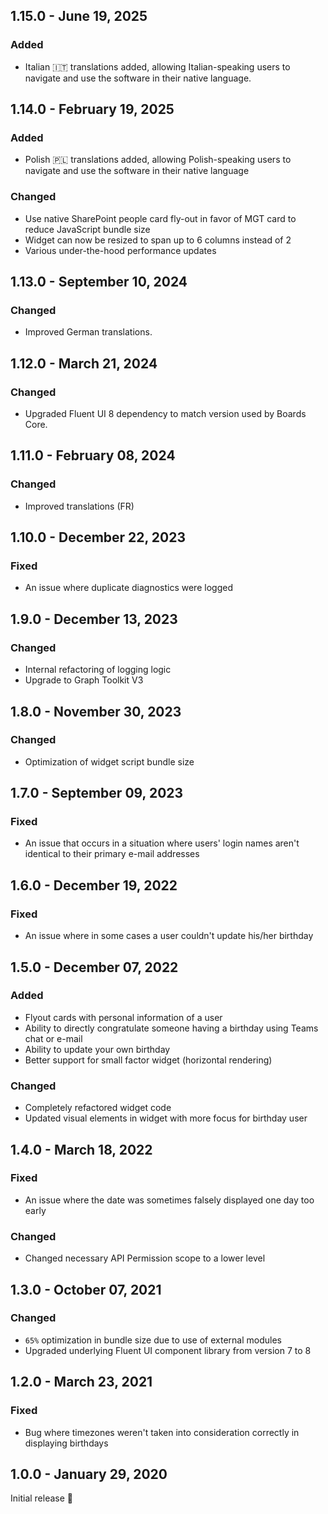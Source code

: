 ## 1.15.0 - June 19, 2025

### Added
- Italian 🇮🇹 translations added, allowing Italian-speaking users to navigate and use the software in their native language.

## 1.14.0 - February 19, 2025

### Added
- Polish 🇵🇱 translations added, allowing Polish-speaking users to navigate and use the software in their native language

### Changed
- Use native SharePoint people card fly-out in favor of MGT card to reduce JavaScript bundle size
- Widget can now be resized to span up to 6 columns instead of 2
- Various under-the-hood performance updates 

## 1.13.0 - September 10, 2024

### Changed
- Improved German translations.

## 1.12.0 - March 21, 2024

### Changed
- Upgraded Fluent UI 8 dependency to match version used by Boards Core.

## 1.11.0 - February 08, 2024

### Changed
- Improved translations (FR)

## 1.10.0 - December 22, 2023

### Fixed
- An issue where duplicate diagnostics were logged

## 1.9.0 - December 13, 2023

### Changed
- Internal refactoring of logging logic
- Upgrade to Graph Toolkit V3

## 1.8.0 - November 30, 2023

### Changed
- Optimization of widget script bundle size

## 1.7.0 - September 09, 2023

### Fixed
- An issue that occurs in a situation where users&#x27; login names aren&#x27;t identical to their primary e-mail addresses

## 1.6.0 - December 19, 2022

### Fixed
- An issue where in some cases a user couldn&#x27;t update his/her birthday

## 1.5.0 - December 07, 2022

### Added
- Flyout cards with personal information of a user
- Ability to directly congratulate someone having a birthday using Teams chat or e-mail
- Ability to update your own birthday
- Better support for small factor widget (horizontal rendering)

### Changed
- Completely refactored widget code
- Updated visual elements in widget with more focus for birthday user

## 1.4.0 - March 18, 2022

### Fixed
- An issue where the date was sometimes falsely displayed one day too early

### Changed
- Changed necessary API Permission scope to a lower level

## 1.3.0 - October 07, 2021

### Changed
- `65%` optimization in bundle size due to use of external modules
- Upgraded underlying Fluent UI component library from version 7 to 8

## 1.2.0 - March 23, 2021

### Fixed
- Bug where timezones weren&#x27;t taken into consideration correctly in displaying birthdays

## 1.0.0 - January 29, 2020
Initial release 🚀